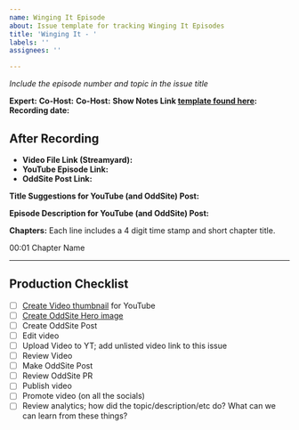 ```yaml
---
name: Winging It Episode
about: Issue template for tracking Winging It Episodes
title: 'Winging It - '
labels: ''
assignees: ''

---
```


*Include the episode number and topic in the issue title*

**Expert:**
**Co-Host:**
**Co-Host:**
**Show Notes Link [template found here](https://docs.google.com/document/d/1Sp_-JSzoFoqq8IdTqaQl6oNSEbWlxNfuqZ6fKE14ELQ/edit?usp=sharing):**
**Recording date:**

## After Recording

- **Video File Link (Streamyard):**
- **YouTube Episode Link:**
- **OddSite Post Link:**


**Title Suggestions for YouTube (and OddSite) Post:**


**Episode Description for YouTube (and OddSite) Post:**


**Chapters:**
Each line includes a 4 digit time stamp and short chapter title.

00:01 Chapter Name



---

## Production Checklist

- [ ] [Create Video thumbnail](https://www.dropbox.com/scl/fi/46qduwbgrq1z294yaoad3/winging-it-thumbnail-template.psd?rlkey=7i5yf7uw4o3960nk0kt4c80bq&dl=0) for YouTube
- [ ] [Create OddSite Hero image](https://www.dropbox.com/home/OddBird/oddbird%20%3A%20oss%20projects/winging%20it/thumbnails)
- [ ] Create OddSite Post
- [ ] Edit video
- [ ] Upload Video to YT; add unlisted video link to this issue
- [ ] Review Video
- [ ] Make OddSite Post
- [ ] Review OddSite PR
- [ ] Publish video
- [ ] Promote video (on all the socials)
- [ ] Review analytics; how did the topic/description/etc do? What can we can
  learn from these things?

